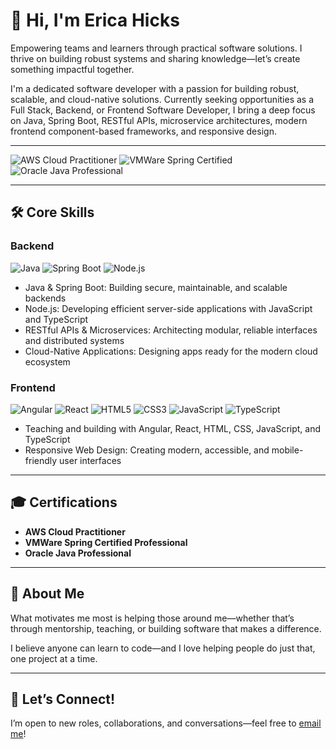 # 👋 Hi, I'm Erica Hicks

Empowering teams and learners through practical software solutions. I thrive on building robust systems and sharing knowledge—let’s create something impactful together.

I'm a dedicated software developer with a passion for building robust, scalable, and cloud-native solutions. Currently seeking opportunities as a Full Stack, Backend, or Frontend Software Developer, I bring a deep focus on Java, Spring Boot, RESTful APIs, microservice architectures, modern frontend component-based frameworks, and responsive design.

---

![AWS Cloud Practitioner](https://img.shields.io/badge/AWS-Cloud%20Practitioner-yellow?logo=amazon-aws)
![VMWare Spring Certified](https://img.shields.io/badge/Spring-Certified%20Professional-brightgreen?logo=spring)
![Oracle Java Professional](https://img.shields.io/badge/Oracle-Java%20Professional-red?logo=java)

---

## 🛠️ Core Skills

### Backend  
![Java](https://img.shields.io/badge/Java-007396?logo=java&logoColor=white)
![Spring Boot](https://img.shields.io/badge/Spring_Boot-6DB33F?logo=springboot&logoColor=white)
![Node.js](https://img.shields.io/badge/Node.js-339933?logo=node.js&logoColor=white)
- Java & Spring Boot: Building secure, maintainable, and scalable backends  
- Node.js: Developing efficient server-side applications with JavaScript and TypeScript  
- RESTful APIs & Microservices: Architecting modular, reliable interfaces and distributed systems  
- Cloud-Native Applications: Designing apps ready for the modern cloud ecosystem  

### Frontend  
![Angular](https://img.shields.io/badge/Angular-DD0031?logo=angular&logoColor=white)
![React](https://img.shields.io/badge/React-61DAFB?logo=react&logoColor=black)
![HTML5](https://img.shields.io/badge/HTML5-E34F26?logo=html5&logoColor=white)
![CSS3](https://img.shields.io/badge/CSS3-1572B6?logo=css3&logoColor=white)
![JavaScript](https://img.shields.io/badge/JavaScript-F7DF1E?logo=javascript&logoColor=black)
![TypeScript](https://img.shields.io/badge/TypeScript-3178C6?logo=typescript&logoColor=white)
- Teaching and building with Angular, React, HTML, CSS, JavaScript, and TypeScript  
- Responsive Web Design: Creating modern, accessible, and mobile-friendly user interfaces  

---

## 🎓 Certifications

- **AWS Cloud Practitioner**
- **VMWare Spring Certified Professional**
- **Oracle Java Professional**

---

## 🤝 About Me

What motivates me most is helping those around me—whether that’s through mentorship, teaching, or building software that makes a difference.

I believe anyone can learn to code—and I love helping people do just that, one project at a time.

---

## 🤝 Let’s Connect!

I’m open to new roles, collaborations, and conversations—feel free to [email me](mailto:hickserica6@gmail.com)!
